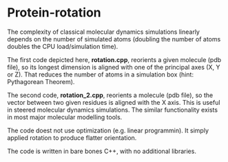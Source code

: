 # Protein-rotation

The complexity of classical molecular dynamics simulations linearly depends on the number of simulated atoms (doubling the number of atoms doubles the CPU load/simulation time). 


The first code depicted here, **rotation.cpp**, reorients a given molecule (pdb file), so its longest dimension is aligned with one of the principal axes (X, Y or Z). That reduces the number of atoms in a simulation box (hint: Pythagorean Theorem). 


The second code, **rotation_2.cpp**, reorients a molecule (pdb file), so the vector between two given residues is aligned with the X axis. This is useful in steered molecular dynamics simulations. The similar functionality exists in most major molecular modelling tools.

The code doest not use optimization (e.g. linear programmin). It simply applied rotation to produce flatter orientation.

The code is written in bare bones C++, with no additional libraries. 
